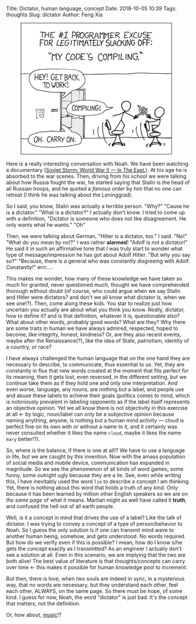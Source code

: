 Title: Dictator, human language, concept
Date: 2018-10-05 10:39
Tags: thoughts
Slug: dictator
Author: Feng Xia

<figure class="col l6 m6 s12">
  <img src="images/hahn.png"/>
</figure>

Here is a really interesting conversation with Noah. We have been
watching a documentary ([Soviet Storm: World War II — In The
East.][1]). At his age he is absorbed to the war scenes. Then, driving
from his school we were talking about how Russia fought the war, he
started saying that Stalin is the head of all Russian troops, and he
quoted a _famous order_ by him that no one can retreat (I think he was
talking about the Leninggrad).

So I said, you know, Stalin was actually a terrible person. "Why?"
"Cause he is a dictator." "What is a dictator?" I actually don't
know. I tried to come up with a definition, "Dictator is someone who
does not like disagreement. He only wants what he wants." "Oh"

Then, we were talking about German, "Hitler is a dictator, too." I
said. "No!" "What do you mean by no!?" I was rather **alarmed**!
"Adolf is not a dictator!" He said it in such an affirmative tone that
I was truly start to wonder what type of message/impression he has got
about Adolf Hitler. "But why you say so?" "Because, there is a general
who was constantly disgreeing with Adolf. Constantly!" errr.....

This makes me wonder, how many of these knowledge we have taken so
much for granted, never questioned much, thought we have comprehended
thorough without doubt (of course, who could argue when we say Stalin
and Hitler were dictators? and don't we all know what dictator is,
when we see one!?). Then, come along these kids. You star to realize
just how uncertain you actually are about what you think you
know. Really, dictator, how to define it? and is that definition,
whatever it is, questionable also? What about other words, probably
good words? What are they? Why there are some traits in human we have
always admired, respected, hoped to become, like integrity, honest,
kindness? Or, are they also recent events, maybe after the
Renaissance(?), like the idea of State, patriotism, identity of a
country, or race? 

I have always challenged the human language that on the one hand they
are necessary to describe, to communicate, thus essential to us. Yet,
they are constantly in flux that new words created at the moment that
fits perfect for its meaning, then it gets lost, even reversed, in the
different setting, but we continue take them as if they hold one and
only one interpretation. And even worse, language, any nouns, are
nothing but a label, and people use and abuse these labels to achieve
their goals (politics comes to mind, which is notoriously prevalent in
labeling opponents as if the label itself represents an objective
opinion. Yet we all know there is not objectivity in this exercise at
all &larr; by logic, noun/label can only be a subjective opinion
because naming anything, anyone, is nothing but a human mind
activity &mdash; cloud is perfect fine on its own with or without a
name to it, and it certainly was never consulted whether it likes the
name `cloud`, maybe it likes the name `mary` better!?).

So, where is the balance, if there is one at all!? We have to use a
language in life, but we are caught by this invention. Now with the
amass population of social media and mobile device, communication has
expanded in magnitude. So we see the phenomenon of all kinds of word
games, some funny, some outright ugly because they are a lie. See,
even while writing this, I have inevitably used the word `lie` to
describe a concept I am thinking. Yet, there is nothing about this
word that holds a truth of any kind. Only because it has been learned
by million other English speakers so we are _on the same page_ of what
it means. Martian might as well have called it **truth**, and confused
the hell out of all earth people.

Well, is it a concept in mind that drives the use of a label? Like the
talk of dictator. I was trying to convey a concept of a type of
person/behavior to Noah. So I guess the only solution is if one can
transmit mind wave to another human being, somehow, and gets
understood. No words required. But how do we verify even if this is
possible? I mean, how do I know s/he gets the _concept_ exactly as I
transmitted? As an engineer I actually don't see a solution at
all. Even in this scenario, we are implying that the two are both
alive! The best value of literature is that thoughts/concepts can
carry over time &larr; this makes it possible for human knowledge pool
to increment.

But then, there is love, when two souls are indeed in sync, in a
mysterious way, that no words are necessary, but they understand each
other, feel each other, ALWAYS, on the same page. So there must be
hope, of some kind. I guess for now, Noah, the word "dictator" is just
bad. It's the concept that matters, not the definition.

Or, how about, [music][2]!?

[1]: https://www.youtube.com/watch?v=JhXKlYnSWjA
[2]: https://www.youtube.com/watch?v=o1dBg__wsuo
